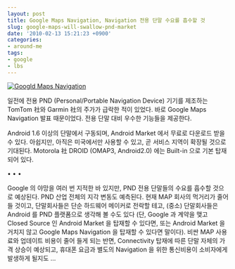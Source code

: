 ```yaml
---
layout: post
title: Google Maps Navigation, Navigation 전용 단말 수요를 흡수할 것
slug: google-maps-will-swallow-pnd-market
date: '2010-02-13 15:21:23 +0900'
categories:
- around-me
tags:
- google
- lbs
---
```


[![Googld Maps Navigation](http://img.youtube.com/vi/tGXK4jKN_jY/0.jpg)](http://www.youtube.com/watch?v=tGXK4jKN_jY)

일전에 전용 PND (Personal/Portable Navigation Device) 기기를 제조하는 TomTom 社와 Garmin 社의 주가가 급락한 적이 있었다. 바로 Google Maps Navigation 발표 때문이었다. 전용 단말 대비 우수한 기능들을 제공한다.

Android 1.6 이상의 단말에서 구동되며, Android Market 에서 무료로 다운로드 받을 수 있다. 아쉽지만, 아직은 미국에서만 사용할 수 있고, 곧 서비스 지역이 확장될 것으로 기대된다. Motorola 社 DROID (OMAP3, Android2.0) 에는 Built-in 으로 기본 탑재되어 있다.

<!--more-->
<div class="spacer">• • •</div>

Google 의 야망을 여러 번 지적한 바 있지만, PND 전용 단말들의 수요를 흡수할 것으로 예상된다. PND 산업 전체의 지각 변동도 예측된다. 현재 MAP 회사의 먹거리가 줄어들 것이고, 단말회사들은 단순 하드웨어 메이커로 전락할 테고, (중소) 단말회사들은 Android 를 PND 플랫폼으로 생각해 볼 수도 있다 (단, Google 과 계약을 맺고 Closed Source 인 Android Market 을 탑재할 수 있다면, 또는 Android Market 을 거치지 않고 Google Maps Navigation 을 탑재할 수 있다면 말이다). 비싼 MAP 사용료와 업데이트 비용이 줄어 들게 되는 반면, Connectivity 탑재에 따른 단말 자체의 가격 상승이 예상되고, 휴대폰 요금과 별도의 Navigation 을 위한 통신비용이 소비자에게 발생하게 될지도 ...
